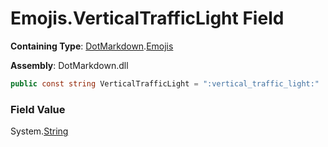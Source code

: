 # Emojis\.VerticalTrafficLight Field

**Containing Type**: [DotMarkdown](../../README.md)\.[Emojis](../README.md)

**Assembly**: DotMarkdown\.dll

```csharp
public const string VerticalTrafficLight = ":vertical_traffic_light:"
```

### Field Value

System\.[String](https://docs.microsoft.com/en-us/dotnet/api/system.string)